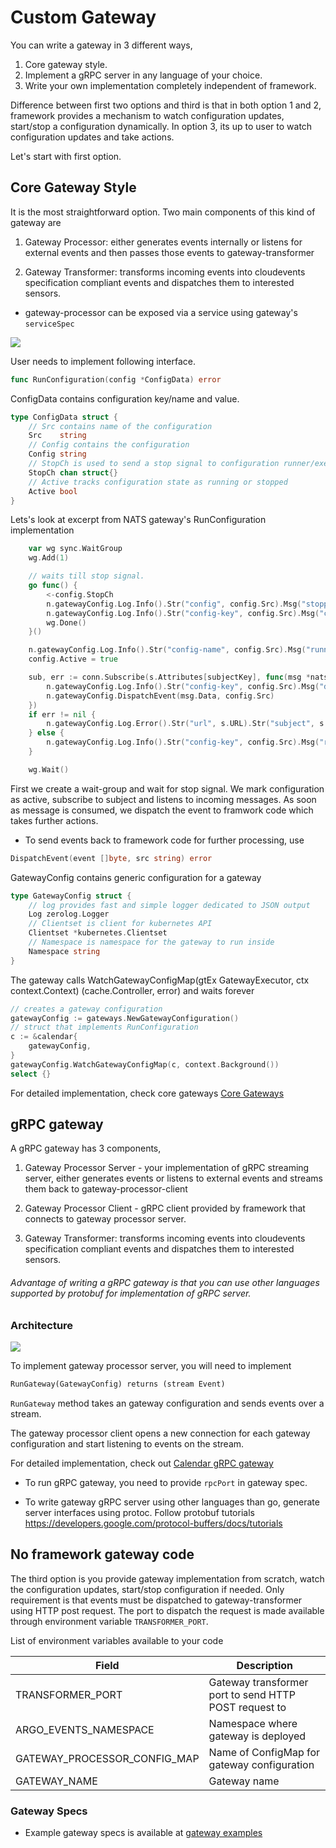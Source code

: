 # Custom Gateway

You can write a gateway in 3 different ways,

1. Core gateway style.
2. Implement a gRPC server in any language of your choice.
3. Write your own implementation completely independent of framework.

Difference between first two options and third is that in both option 1 and 2, framework provides a mechanism
to watch configuration updates, start/stop a configuration dynamically. In option 3, its up to
user to watch configuration updates and take actions.

Let's start with first option.

## Core Gateway Style
It is the most straightforward option. Two main components of this kind of gateway are

1. Gateway Processor: either generates events internally or listens for external events and then 
passes those events to gateway-transformer

2. Gateway Transformer: transforms incoming events into cloudevents specification compliant events 
and dispatches them to interested sensors. 

* gateway-processor can be exposed via a service using gateway's `serviceSpec`

![](core-gateway-style.png)
 
User needs to implement following interface.

```go
func RunConfiguration(config *ConfigData) error
```

ConfigData contains configuration key/name and value.
```go
type ConfigData struct {
	// Src contains name of the configuration
	Src    string
	// Config contains the configuration
	Config string
	// StopCh is used to send a stop signal to configuration runner/executor
	StopCh chan struct{}
	// Active tracks configuration state as running or stopped
	Active bool
}
```

Lets's look at excerpt from NATS gateway's RunConfiguration implementation

```go
    var wg sync.WaitGroup
    wg.Add(1)

    // waits till stop signal.
    go func() {
        <-config.StopCh
        n.gatewayConfig.Log.Info().Str("config", config.Src).Msg("stopping the configuration...")
        n.gatewayConfig.Log.Info().Str("config-key", config.Src).Msg("client disconnected. stopping the configuration...")
        wg.Done()
    }()

    n.gatewayConfig.Log.Info().Str("config-name", config.Src).Msg("running...")
    config.Active = true

    sub, err := conn.Subscribe(s.Attributes[subjectKey], func(msg *natsio.Msg) {
        n.gatewayConfig.Log.Info().Str("config-key", config.Src).Msg("dispatching event to gateway-processor")
        n.gatewayConfig.DispatchEvent(msg.Data, config.Src)
    })
    if err != nil {
        n.gatewayConfig.Log.Error().Str("url", s.URL).Str("subject", s.Attributes[subjectKey]).Err(err).Msg("failed to subscribe to subject")
    } else {
        n.gatewayConfig.Log.Info().Str("config-key", config.Src).Msg("running...")
    }

    wg.Wait()
```

First we create a wait-group and wait for stop signal. We mark configuration as active, subscribe to subject
and listens to incoming messages. As soon as message is consumed, we dispatch the event to framwork code
which takes further actions.

* To send events back to framework code for further processing, use
```go
DispatchEvent(event []byte, src string) error
```

GatewayConfig contains generic configuration for a gateway
```go
type GatewayConfig struct {
	// log provides fast and simple logger dedicated to JSON output
	Log zerolog.Logger
	// Clientset is client for kubernetes API
	Clientset *kubernetes.Clientset
	// Namespace is namespace for the gateway to run inside
	Namespace string	
}
```

The gateway calls WatchGatewayConfigMap(gtEx GatewayExecutor, ctx context.Context) (cache.Controller, error)
and waits forever

```go
// creates a gateway configuration
gatewayConfig := gateways.NewGatewayConfiguration()
// struct that implements RunConfiguration
c := &calendar{
    gatewayConfig,
}
gatewayConfig.WatchGatewayConfigMap(c, context.Background())
select {}
```

For detailed implementation, check core gateways [Core Gateways](https://github.com/argoproj/argo-events/tree/eventing/gateways/core)

## gRPC gateway
A gRPC gateway has 3 components, 
1.  Gateway Processor Server - your implementation of gRPC streaming server, either generates events or listens to 
external events and streams them back to gateway-processor-client

2. Gateway Processor Client - gRPC client provided by framework that connects to gateway processor server.

3. Gateway Transformer: transforms incoming events into cloudevents specification compliant events 
   and dispatches them to interested sensors. 
   
 ###### Advantage of writing a gRPC gateway is that you can use other languages supported by protobuf for implementation of gRPC server.
   
### Architecture
 ![](grpc-gateway.png)
 
To implement gateway processor server, you will need to implement 
```proto
RunGateway(GatewayConfig) returns (stream Event)
```
`RunGateway` method takes an gateway configuration and sends events over a stream.

The gateway processor client opens a new connection for each gateway configuration and start listening to
events on the stream.

For detailed implementation, check out [Calendar gRPC gateway](https://github.com/argoproj/argo-events/tree/eventing/gateways/grpc/calendar)

* To run gRPC gateway, you need to provide `rpcPort` in gateway spec.

* To write gateway gRPC server using other languages than go, generate server interfaces using protoc.
Follow protobuf tutorials []()https://developers.google.com/protocol-buffers/docs/tutorials

## No framework gateway code
The third option is you provide gateway implementation from scratch, watch the configuration
updates,  start/stop configuration if needed. Only requirement is that events must be 
dispatched to gateway-transformer using HTTP post request. The port to dispatch the request
is made available through environment variable `TRANSFORMER_PORT`.

List of environment variables available to your code
 
|  Field               |  Description |
|----------------------|--------------|
| TRANSFORMER_PORT     | Gateway transformer port to send HTTP POST request to |
|  ARGO_EVENTS_NAMESPACE | Namespace where gateway is deployed  |
|  GATEWAY_PROCESSOR_CONFIG_MAP                | Name of ConfigMap for gateway configuration |
|  GATEWAY_NAME             | Gateway name  |


### Gateway Specs
* Example gateway specs is available at [gateway examples](https://github.com/argoproj/argo-events/tree/eventing/examples/gateways)